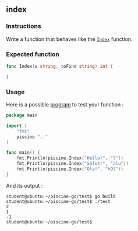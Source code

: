## index

### Instructions

Write a function that behaves like the [`Index`](https://golang.org/pkg/strings/#Index) function.

### Expected function

```go
func Index(s string, toFind string) int {

}
```

### Usage

Here is a possible [program](TODO-LINK) to test your function :

```go
package main

import (
	"fmt"
	piscine ".."
)

func main() {
	fmt.Println(piscine.Index("Hello!", "l"))
	fmt.Println(piscine.Index("Salut!", "alu"))
	fmt.Println(piscine.Index("Ola!", "hOl"))
}
```

And its output :

```console
student@ubuntu:~/piscine-go/test$ go build
student@ubuntu:~/piscine-go/test$ ./test
2
1
-1
student@ubuntu:~/piscine-go/test$
```
